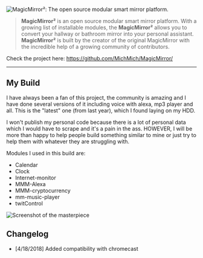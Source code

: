 ![MagicMirror²: The open source modular smart mirror platform. ](https://github.com/MichMich/MagicMirror/raw/master/.github/header.png)

> **MagicMirror²** is an open source modular smart mirror platform. With a growing list of installable modules, the **MagicMirror²** allows you to convert your hallway or bathroom mirror into your personal assistant. **MagicMirror²** is built by the creator of the original MagicMirror with the incredible help of a growing community of contributors.

Check the project here: https://github.com/MichMich/MagicMirror/

***

## My Build

I have always been a fan of this project, the community is amazing and I have done several versions of it including voice with alexa, mp3 player and all. This is the "latest" one (from last year), which I found laying on my HDD.

I won't publish my personal code because there is a lot of personal data which I would have to scrape and it's a pain in the ass.
HOWEVER, I will be more than happy to help people build something similar to mine or just try to help them with whatever they are struggling with.

Modules I used in this build are:
  * Calendar
  * Clock
  * Internet-monitor
  * MMM-Alexa
  * MMM-cryptocurrency
  * mm-music-player
  * twitControl
  
![Screenshot of the masterpiece](https://i.imgur.com/DwOa8gE.png)

## Changelog
- [4/18/2018] Added compatibility with chromecast
